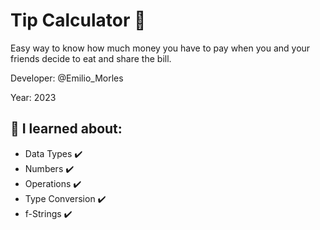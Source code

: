 # Tip Calculator 👀

Easy way to know how much money you have to pay when you and your friends decide to eat and share the bill.

Developer: @Emilio_Morles

Year: 2023

##  🔸 I learned about:

- Data Types ✔️
- Numbers ✔️
- Operations ✔️
- Type Conversion ✔️
- f-Strings ✔️
